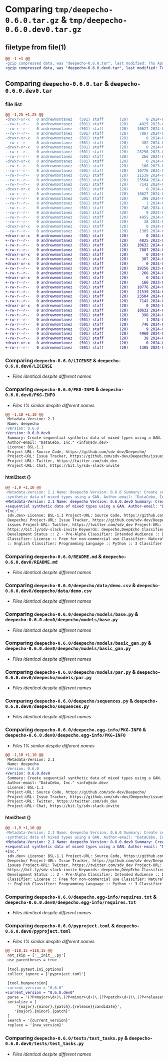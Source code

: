# Comparing `tmp/deepecho-0.6.0.tar.gz` & `tmp/deepecho-0.6.0.dev0.tar.gz`

## filetype from file(1)

```diff
@@ -1 +1 @@
-gzip compressed data, was "deepecho-0.6.0.tar", last modified: Thu Apr 11 02:18:26 2024, max compression
+gzip compressed data, was "deepecho-0.6.0.dev0.tar", last modified: Tue Apr  9 21:49:21 2024, max compression
```

## Comparing `deepecho-0.6.0.tar` & `deepecho-0.6.0.dev0.tar`

### file list

```diff
@@ -1,25 +1,25 @@
-drwxr-xr-x   0 andrewmontanez   (501) staff       (20)        0 2024-04-11 02:18:26.575482 deepecho-0.6.0/
--rw-r--r--   0 andrewmontanez   (501) staff       (20)     4825 2023-01-10 22:50:52.000000 deepecho-0.6.0/LICENSE
--rw-r--r--   0 andrewmontanez   (501) staff       (20)    10627 2024-04-11 02:18:26.575213 deepecho-0.6.0/PKG-INFO
--rw-r--r--   0 andrewmontanez   (501) staff       (20)     7887 2024-04-11 02:18:22.000000 deepecho-0.6.0/README.md
-drwxr-xr-x   0 andrewmontanez   (501) staff       (20)        0 2024-04-11 02:18:26.571854 deepecho-0.6.0/deepecho/
--rw-r--r--   0 andrewmontanez   (501) staff       (20)      382 2024-04-11 02:18:22.000000 deepecho-0.6.0/deepecho/__init__.py
-drwxr-xr-x   0 andrewmontanez   (501) staff       (20)        0 2024-04-11 02:18:26.572739 deepecho-0.6.0/deepecho/data/
--rw-r--r--   0 andrewmontanez   (501) staff       (20)    28256 2023-01-09 19:52:40.000000 deepecho-0.6.0/deepecho/data/demo.csv
--rw-r--r--   0 andrewmontanez   (501) staff       (20)      266 2024-04-09 21:41:01.000000 deepecho-0.6.0/deepecho/demo.py
-drwxr-xr-x   0 andrewmontanez   (501) staff       (20)        0 2024-04-11 02:18:26.573406 deepecho-0.6.0/deepecho/models/
--rw-r--r--   0 andrewmontanez   (501) staff       (20)      166 2023-01-09 19:52:40.000000 deepecho-0.6.0/deepecho/models/__init__.py
--rw-r--r--   0 andrewmontanez   (501) staff       (20)    10776 2024-04-11 02:18:22.000000 deepecho-0.6.0/deepecho/models/base.py
--rw-r--r--   0 andrewmontanez   (501) staff       (20)    21539 2024-04-11 02:18:22.000000 deepecho-0.6.0/deepecho/models/basic_gan.py
--rw-r--r--   0 andrewmontanez   (501) staff       (20)    23504 2024-04-11 02:18:22.000000 deepecho-0.6.0/deepecho/models/par.py
--rw-r--r--   0 andrewmontanez   (501) staff       (20)     7142 2024-04-11 02:18:22.000000 deepecho-0.6.0/deepecho/sequences.py
-drwxr-xr-x   0 andrewmontanez   (501) staff       (20)        0 2024-04-11 02:18:26.573787 deepecho-0.6.0/deepecho.egg-info/
--rw-r--r--   0 andrewmontanez   (501) staff       (20)    10627 2024-04-11 02:18:26.000000 deepecho-0.6.0/deepecho.egg-info/PKG-INFO
--rw-r--r--   0 andrewmontanez   (501) staff       (20)      398 2024-04-11 02:18:26.000000 deepecho-0.6.0/deepecho.egg-info/SOURCES.txt
--rw-r--r--   0 andrewmontanez   (501) staff       (20)        1 2024-04-11 02:18:26.000000 deepecho-0.6.0/deepecho.egg-info/dependency_links.txt
--rw-r--r--   0 andrewmontanez   (501) staff       (20)      746 2024-04-11 02:18:26.000000 deepecho-0.6.0/deepecho.egg-info/requires.txt
--rw-r--r--   0 andrewmontanez   (501) staff       (20)        9 2024-04-11 02:18:26.000000 deepecho-0.6.0/deepecho.egg-info/top_level.txt
--rw-r--r--   0 andrewmontanez   (501) staff       (20)     4955 2024-04-11 02:18:22.000000 deepecho-0.6.0/pyproject.toml
--rw-r--r--   0 andrewmontanez   (501) staff       (20)       38 2024-04-11 02:18:26.575533 deepecho-0.6.0/setup.cfg
-drwxr-xr-x   0 andrewmontanez   (501) staff       (20)        0 2024-04-11 02:18:26.573573 deepecho-0.6.0/tests/
--rw-r--r--   0 andrewmontanez   (501) staff       (20)     1305 2024-04-11 02:18:22.000000 deepecho-0.6.0/tests/test_tasks.py
+drwxr-xr-x   0 andrewmontanez   (501) staff       (20)        0 2024-04-09 21:49:21.534925 deepecho-0.6.0.dev0/
+-rw-r--r--   0 andrewmontanez   (501) staff       (20)     4825 2023-01-10 22:50:52.000000 deepecho-0.6.0.dev0/LICENSE
+-rw-r--r--   0 andrewmontanez   (501) staff       (20)    10632 2024-04-09 21:49:21.534575 deepecho-0.6.0.dev0/PKG-INFO
+-rw-r--r--   0 andrewmontanez   (501) staff       (20)     7887 2024-02-12 22:55:24.000000 deepecho-0.6.0.dev0/README.md
+drwxr-xr-x   0 andrewmontanez   (501) staff       (20)        0 2024-04-09 21:49:21.530548 deepecho-0.6.0.dev0/deepecho/
+-rw-r--r--   0 andrewmontanez   (501) staff       (20)      387 2024-04-09 21:47:08.000000 deepecho-0.6.0.dev0/deepecho/__init__.py
+drwxr-xr-x   0 andrewmontanez   (501) staff       (20)        0 2024-04-09 21:49:21.531345 deepecho-0.6.0.dev0/deepecho/data/
+-rw-r--r--   0 andrewmontanez   (501) staff       (20)    28256 2023-01-09 19:52:40.000000 deepecho-0.6.0.dev0/deepecho/data/demo.csv
+-rw-r--r--   0 andrewmontanez   (501) staff       (20)      266 2024-04-09 21:41:01.000000 deepecho-0.6.0.dev0/deepecho/demo.py
+drwxr-xr-x   0 andrewmontanez   (501) staff       (20)        0 2024-04-09 21:49:21.532499 deepecho-0.6.0.dev0/deepecho/models/
+-rw-r--r--   0 andrewmontanez   (501) staff       (20)      166 2023-01-09 19:52:40.000000 deepecho-0.6.0.dev0/deepecho/models/__init__.py
+-rw-r--r--   0 andrewmontanez   (501) staff       (20)    10776 2024-04-09 21:41:01.000000 deepecho-0.6.0.dev0/deepecho/models/base.py
+-rw-r--r--   0 andrewmontanez   (501) staff       (20)    21539 2024-04-09 21:41:01.000000 deepecho-0.6.0.dev0/deepecho/models/basic_gan.py
+-rw-r--r--   0 andrewmontanez   (501) staff       (20)    23504 2024-04-09 21:41:01.000000 deepecho-0.6.0.dev0/deepecho/models/par.py
+-rw-r--r--   0 andrewmontanez   (501) staff       (20)     7142 2024-04-09 21:41:01.000000 deepecho-0.6.0.dev0/deepecho/sequences.py
+drwxr-xr-x   0 andrewmontanez   (501) staff       (20)        0 2024-04-09 21:49:21.532881 deepecho-0.6.0.dev0/deepecho.egg-info/
+-rw-r--r--   0 andrewmontanez   (501) staff       (20)    10632 2024-04-09 21:49:21.000000 deepecho-0.6.0.dev0/deepecho.egg-info/PKG-INFO
+-rw-r--r--   0 andrewmontanez   (501) staff       (20)      398 2024-04-09 21:49:21.000000 deepecho-0.6.0.dev0/deepecho.egg-info/SOURCES.txt
+-rw-r--r--   0 andrewmontanez   (501) staff       (20)        1 2024-04-09 21:49:21.000000 deepecho-0.6.0.dev0/deepecho.egg-info/dependency_links.txt
+-rw-r--r--   0 andrewmontanez   (501) staff       (20)      746 2024-04-09 21:49:21.000000 deepecho-0.6.0.dev0/deepecho.egg-info/requires.txt
+-rw-r--r--   0 andrewmontanez   (501) staff       (20)        9 2024-04-09 21:49:21.000000 deepecho-0.6.0.dev0/deepecho.egg-info/top_level.txt
+-rw-r--r--   0 andrewmontanez   (501) staff       (20)     4960 2024-04-09 21:48:53.000000 deepecho-0.6.0.dev0/pyproject.toml
+-rw-r--r--   0 andrewmontanez   (501) staff       (20)       38 2024-04-09 21:49:21.534997 deepecho-0.6.0.dev0/setup.cfg
+drwxr-xr-x   0 andrewmontanez   (501) staff       (20)        0 2024-04-09 21:49:21.532677 deepecho-0.6.0.dev0/tests/
+-rw-r--r--   0 andrewmontanez   (501) staff       (20)     1305 2024-04-09 21:41:01.000000 deepecho-0.6.0.dev0/tests/test_tasks.py
```

### Comparing `deepecho-0.6.0/LICENSE` & `deepecho-0.6.0.dev0/LICENSE`

 * *Files identical despite different names*

### Comparing `deepecho-0.6.0/PKG-INFO` & `deepecho-0.6.0.dev0/PKG-INFO`

 * *Files 1% similar despite different names*

```diff
@@ -1,10 +1,10 @@
 Metadata-Version: 2.1
 Name: deepecho
-Version: 0.6.0
+Version: 0.6.0.dev0
 Summary: Create sequential synthetic data of mixed types using a GAN.
 Author-email: "DataCebo, Inc." <info@sdv.dev>
 License: BSL-1.1
 Project-URL: Source Code, https://github.com/sdv-dev/Deepecho/
 Project-URL: Issue Tracker, https://github.com/sdv-dev/Deepecho/issues
 Project-URL: Twitter, https://twitter.com/sdv_dev
 Project-URL: Chat, https://bit.ly/sdv-slack-invite
```

#### html2text {}

```diff
@@ -1,9 +1,10 @@
-Metadata-Version: 2.1 Name: deepecho Version: 0.6.0 Summary: Create sequential
-synthetic data of mixed types using a GAN. Author-email: "DataCebo, Inc."
+Metadata-Version: 2.1 Name: deepecho Version: 0.6.0.dev0 Summary: Create
+sequential synthetic data of mixed types using a GAN. Author-email: "DataCebo,
+Inc."
 sdv.dev> License: BSL-1.1 Project-URL: Source Code, https://github.com/sdv-dev/
 Deepecho/ Project-URL: Issue Tracker, https://github.com/sdv-dev/Deepecho/
 issues Project-URL: Twitter, https://twitter.com/sdv_dev Project-URL: Chat,
 https://bit.ly/sdv-slack-invite Keywords: deepecho,DeepEcho Classifier:
 Development Status :: 2 - Pre-Alpha Classifier: Intended Audience :: Developers
 Classifier: License :: Free for non-commercial use Classifier: Natural Language
 :: English Classifier: Programming Language :: Python :: 3 Classifier:
```

### Comparing `deepecho-0.6.0/README.md` & `deepecho-0.6.0.dev0/README.md`

 * *Files identical despite different names*

### Comparing `deepecho-0.6.0/deepecho/data/demo.csv` & `deepecho-0.6.0.dev0/deepecho/data/demo.csv`

 * *Files identical despite different names*

### Comparing `deepecho-0.6.0/deepecho/models/base.py` & `deepecho-0.6.0.dev0/deepecho/models/base.py`

 * *Files identical despite different names*

### Comparing `deepecho-0.6.0/deepecho/models/basic_gan.py` & `deepecho-0.6.0.dev0/deepecho/models/basic_gan.py`

 * *Files identical despite different names*

### Comparing `deepecho-0.6.0/deepecho/models/par.py` & `deepecho-0.6.0.dev0/deepecho/models/par.py`

 * *Files identical despite different names*

### Comparing `deepecho-0.6.0/deepecho/sequences.py` & `deepecho-0.6.0.dev0/deepecho/sequences.py`

 * *Files identical despite different names*

### Comparing `deepecho-0.6.0/deepecho.egg-info/PKG-INFO` & `deepecho-0.6.0.dev0/deepecho.egg-info/PKG-INFO`

 * *Files 1% similar despite different names*

```diff
@@ -1,10 +1,10 @@
 Metadata-Version: 2.1
 Name: deepecho
-Version: 0.6.0
+Version: 0.6.0.dev0
 Summary: Create sequential synthetic data of mixed types using a GAN.
 Author-email: "DataCebo, Inc." <info@sdv.dev>
 License: BSL-1.1
 Project-URL: Source Code, https://github.com/sdv-dev/Deepecho/
 Project-URL: Issue Tracker, https://github.com/sdv-dev/Deepecho/issues
 Project-URL: Twitter, https://twitter.com/sdv_dev
 Project-URL: Chat, https://bit.ly/sdv-slack-invite
```

#### html2text {}

```diff
@@ -1,9 +1,10 @@
-Metadata-Version: 2.1 Name: deepecho Version: 0.6.0 Summary: Create sequential
-synthetic data of mixed types using a GAN. Author-email: "DataCebo, Inc."
+Metadata-Version: 2.1 Name: deepecho Version: 0.6.0.dev0 Summary: Create
+sequential synthetic data of mixed types using a GAN. Author-email: "DataCebo,
+Inc."
 sdv.dev> License: BSL-1.1 Project-URL: Source Code, https://github.com/sdv-dev/
 Deepecho/ Project-URL: Issue Tracker, https://github.com/sdv-dev/Deepecho/
 issues Project-URL: Twitter, https://twitter.com/sdv_dev Project-URL: Chat,
 https://bit.ly/sdv-slack-invite Keywords: deepecho,DeepEcho Classifier:
 Development Status :: 2 - Pre-Alpha Classifier: Intended Audience :: Developers
 Classifier: License :: Free for non-commercial use Classifier: Natural Language
 :: English Classifier: Programming Language :: Python :: 3 Classifier:
```

### Comparing `deepecho-0.6.0/deepecho.egg-info/requires.txt` & `deepecho-0.6.0.dev0/deepecho.egg-info/requires.txt`

 * *Files identical despite different names*

### Comparing `deepecho-0.6.0/pyproject.toml` & `deepecho-0.6.0.dev0/pyproject.toml`

 * *Files 1% similar despite different names*

```diff
@@ -118,15 +118,15 @@
 not_skip = ['__init__.py']
 use_parentheses = true
 
 [tool.pytest.ini_options]
 collect_ignore = ['pyproject.toml']
 
 [tool.bumpversion]
-current_version = "0.6.0"
+current_version = "0.6.0.dev0"
 parse = '(?P<major>\d+)\.(?P<minor>\d+)\.(?P<patch>\d+)(\.(?P<release>[a-z]+)(?P<candidate>\d+))?'
 serialize = [
     '{major}.{minor}.{patch}.{release}{candidate}',
 	'{major}.{minor}.{patch}'
 ]
 search = '{current_version}'
 replace = '{new_version}'
```

### Comparing `deepecho-0.6.0/tests/test_tasks.py` & `deepecho-0.6.0.dev0/tests/test_tasks.py`

 * *Files identical despite different names*

